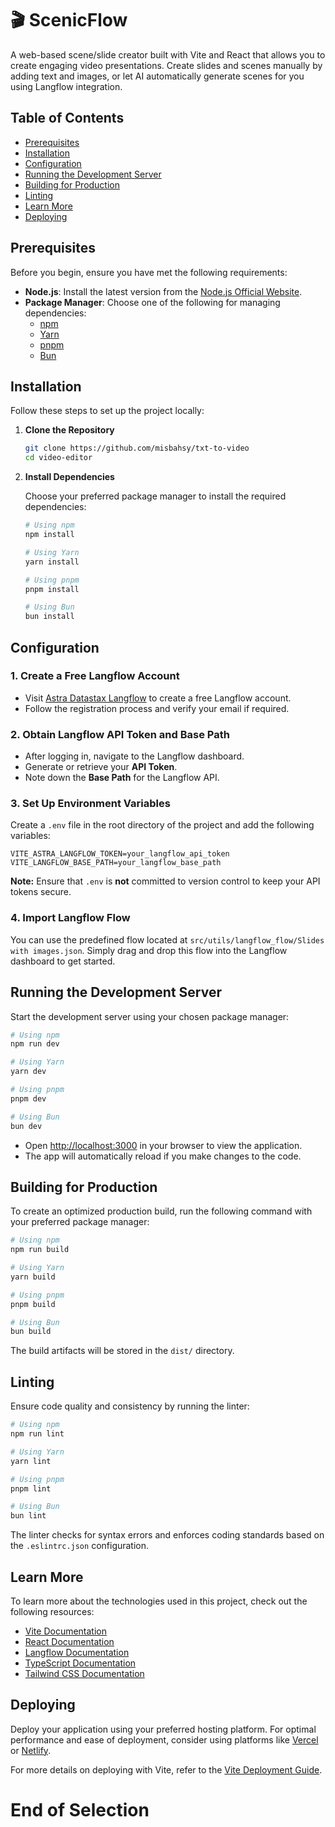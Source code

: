 # 🎬 ScenicFlow

A web-based scene/slide creator built with Vite and React that allows you to create engaging video presentations. Create slides and scenes manually by adding text and images, or let AI automatically generate scenes for you using Langflow integration.

## Table of Contents

- [Prerequisites](#prerequisites)
- [Installation](#installation)
- [Configuration](#configuration)
- [Running the Development Server](#running-the-development-server)
- [Building for Production](#building-for-production)
- [Linting](#linting)
- [Learn More](#learn-more)
- [Deploying](#deploying)

## Prerequisites

Before you begin, ensure you have met the following requirements:

- **Node.js**: Install the latest version from the [Node.js Official Website](https://nodejs.org/).
- **Package Manager**: Choose one of the following for managing dependencies:
  - [npm](https://www.npmjs.com/)
  - [Yarn](https://yarnpkg.com/)
  - [pnpm](https://pnpm.io/)
  - [Bun](https://bun.sh/)

## Installation

Follow these steps to set up the project locally:

1. **Clone the Repository**

   ```bash
   git clone https://github.com/misbahsy/txt-to-video
   cd video-editor
   ```

2. **Install Dependencies**

   Choose your preferred package manager to install the required dependencies:

   ```bash
   # Using npm
   npm install

   # Using Yarn
   yarn install

   # Using pnpm
   pnpm install

   # Using Bun
   bun install
   ```

## Configuration

### 1. Create a Free Langflow Account

- Visit [Astra Datastax Langflow](https://astra.datastax.com/) to create a free Langflow account.
- Follow the registration process and verify your email if required.

### 2. Obtain Langflow API Token and Base Path

- After logging in, navigate to the Langflow dashboard.
- Generate or retrieve your **API Token**.
- Note down the **Base Path** for the Langflow API.

### 3. Set Up Environment Variables

Create a `.env` file in the root directory of the project and add the following variables:
```env
VITE_ASTRA_LANGFLOW_TOKEN=your_langflow_api_token
VITE_LANGFLOW_BASE_PATH=your_langflow_base_path
```

**Note:** Ensure that `.env` is **not** committed to version control to keep your API tokens secure.

### 4. Import Langflow Flow

You can use the predefined flow located at `src/utils/langflow_flow/Slides with images.json`. Simply drag and drop this flow into the Langflow dashboard to get started.

## Running the Development Server

Start the development server using your chosen package manager:

```bash
# Using npm
npm run dev

# Using Yarn
yarn dev

# Using pnpm
pnpm dev

# Using Bun
bun dev
```

- Open [http://localhost:3000](http://localhost:3000) in your browser to view the application.
- The app will automatically reload if you make changes to the code.

## Building for Production

To create an optimized production build, run the following command with your preferred package manager:

```bash
# Using npm
npm run build

# Using Yarn
yarn build

# Using pnpm
pnpm build

# Using Bun
bun build
```

The build artifacts will be stored in the `dist/` directory.

## Linting

Ensure code quality and consistency by running the linter:

```bash
# Using npm
npm run lint

# Using Yarn
yarn lint

# Using pnpm
pnpm lint

# Using Bun
bun lint
```

The linter checks for syntax errors and enforces coding standards based on the `.eslintrc.json` configuration.

## Learn More

To learn more about the technologies used in this project, check out the following resources:

- [Vite Documentation](https://vitejs.dev/guide/)
- [React Documentation](https://reactjs.org/docs/getting-started.html)
- [Langflow Documentation](https://astra.datastax.com/docs/langflow)
- [TypeScript Documentation](https://www.typescriptlang.org/docs/)
- [Tailwind CSS Documentation](https://tailwindcss.com/docs)

## Deploying

Deploy your application using your preferred hosting platform. For optimal performance and ease of deployment, consider using platforms like [Vercel](https://vercel.com/) or [Netlify](https://www.netlify.com/).

For more details on deploying with Vite, refer to the [Vite Deployment Guide](https://vitejs.dev/guide/static-deploy.html).
# End of Selection
```